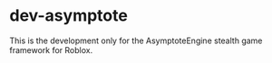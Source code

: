 # dev-asymptote
This is the development only for the AsymptoteEngine stealth game framework for Roblox.